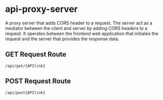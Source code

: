 # api-proxy-server
A proxy server that adds CORS header to a request. The server act as a mediator between the client and server by adding CORS headers to a request. It operates between the frontend web application that initiates the request and the server that provides the response data.

## GET Request Route
`/api/get/{APIlink}`

## POST Request Route
`/api/post{APIlink}`
